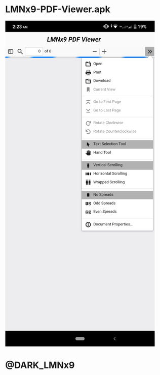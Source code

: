 # LMNx9-PDF-Viewer.apk

![logo](https://github.com/LMNx9-JOHNY/LMNx9-PDF-Viewer.apk/blob/main/Screenshot_20231129-022327.png)

# @DARK_LMNx9
